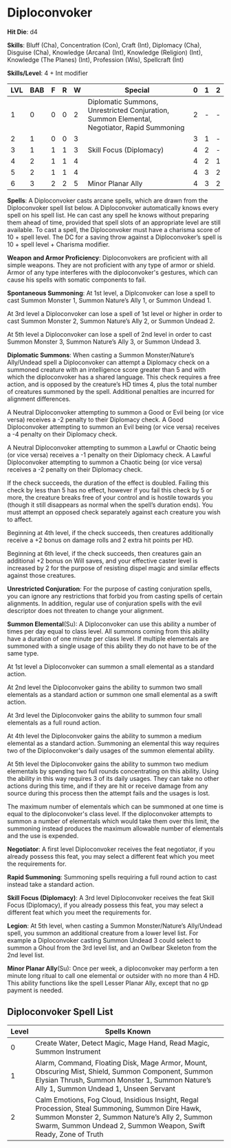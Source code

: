 # Diploconvoker

**Hit Die**: d4

**Skills**: Bluff (Cha), Concentration (Con), Craft (Int), Diplomacy (Cha), Disguise (Cha), Knowledge (Arcana) (Int), Knowledge (Religion) (Int), Knowledge (The Planes) (Int), Profession (Wis), Spellcraft (Int)

**Skills/Level**: 4 + Int modifier

LVL | BAB | F | R | W | Special | 0 | 1 | 2
--- | --- | - | - | - | ------- | - | - | -
1   | 0   | 0 | 0 | 2 | Diplomatic Summons, Unrestricted Conjuration, Summon Elemental, Negotiator, Rapid Summoning | 2 |  -  |  -  
2   | 1   | 0 | 0 | 3 |  | 3 | 1 |  -  
3   | 1   | 1 | 1 | 3 | Skill Focus (Diplomacy) | 4 | 2 | -
4   | 2   | 1 | 1 | 4 |  | 4 | 2 | 1
5   | 2   | 1 | 1 | 4 |  | 4 | 3 | 2
6   | 3   | 2 | 2 | 5 | Minor Planar Ally | 4 | 3 | 2

**Spells**: A Diploconvoker casts arcane spells, which are drawn from the Diploconvoker spell list below. A Diploconvoker automatically knows every spell on his spell list. He can cast any spell he knows without preparing them ahead of time, provided that spell slots of an appropriate level are still available. To cast a spell, the Diploconvoker must have a charisma score of 10 + spell level. The DC for a saving throw against a Diploconvoker’s spell is 10 + spell level + Charisma modifier. 

**Weapon and Armor Proficiency**: Diploconvokers are proficient with all simple weapons. They are not proficient with any type of armor or shield. Armor of any type interferes with the diploconvoker's gestures, which can cause his spells with somatic components to fail.

**Spontaneous Summoning**: At 1st level, a Diplconvoker can lose a spell to cast Summon Monster 1, Summon Nature’s Ally 1, or Summon Undead 1.

At 3rd level a Diploconvoker can lose a spell of 1st level or higher in order to cast Summon Monster 2, Summon Nature’s Ally 2, or Summon Undead 2.

At 5th level a Diploconvoker can lose a spell of 2nd level in order to cast Summon Monster 3, Summon Nature’s Ally 3, or Summon Undead 3. 

**Diplomatic Summons**: When casting a Summon Monster/Nature’s Ally/Undead spell a Diploconvoker can attempt a Diplomacy check on a summoned creature with an intelligence score greater than 5 and with which the diploconvoker has a shared language. This check requires a free action, and is opposed by the creature’s HD times 4, plus the total number of creatures summoned by the spell. Additional penalties are incurred for alignment differences. 

A Neutral Diploconvoker attempting to summon a Good or Evil being (or vice versa) receives a -2 penalty to their Diplomacy check. A Good Diploconvoker attempting to summon an Evil being (or vice versa) receives a -4 penalty on their Diplomacy check.

A Neutral Diploconvoker attempting to summon a Lawful or Chaotic being (or vice versa) receives a -1 penalty on their Diplomacy check. A Lawful Diploconvoker attempting to summon a Chaotic being (or vice versa) receives a -2 penalty on their Diplomacy check.

If the check succeeds, the duration of the effect is doubled. Failing this check by less than 5 has no effect, however if you fail this check by 5 or more, the creature breaks free of your control and is hostile towards you (though it still disappears as normal when the spell’s duration ends). You must attempt an opposed check separately against each creature you wish to affect.

Beginning at 4th level, if the check succeeds, then creatures additionally receive a +2 bonus on damage rolls and 2 extra hit points per HD.

Beginning at 6th level, if the check succeeds, then creatures gain an additional +2 bonus on Will saves, and your effective caster level is increased by 2 for the purpose of resisting dispel magic and similar effects against those creatures.

**Unrestricted Conjuration**: For the purpose of casting conjuration spells, you can ignore any restrictions that forbid you from casting spells of certain alignments. In addition, regular use of conjuration spells with the evil descriptor does not threaten to change your alignment.

**Summon Elemental**(Su): A Diploconvoker can use this ability a number of times per day equal to class level. All summons coming from this ability have a duration of one minute per class level. If multiple elementals are summoned with a single usage of this ability they do not have to be of the same type.

At 1st level a Diploconvoker can summon a small elemental as a standard action.

At 2nd level the Diploconvoker gains the ability to summon two small elementals as a standard action or summon one small elemental as a swift action.

At 3rd level the Diploconvoker gains the ability to summon four small elementals as a full round action.

At 4th level the Diploconvoker gains the ability to summon a medium elemental as a standard action. Summoning an elemental this way requires two of the Diploconvoker's daily usages of the summon elemental ability.

At 5th level the Diploconvoker gains the ability to summon two medium elementals by spending two full rounds concentrating on this ability. Using the ability in this way requires 3 of its daily usages. They can take no other actions during this time, and if they are hit or receive damage from any source during this process then the attempt fails and the usages is lost. 

The maximum number of elementals which can be summoned at one time is equal to the diploconvoker's class level. If the diploconvoker attempts to summon a number of elementals which would take them over this limit, the summoning instead produces the maximum allowable number of elementals and the use is expended.

**Negotiator**: A first level Diploconvoker receives the feat negotiator, if you already possess this feat, you may select a different feat which you meet the requirements for.

**Rapid Summoning**: Summoning spells requiring a full round action to cast instead take a standard action.
 
**Skill Focus (Diplomacy)**: A 3rd level Diploconvoker receives the feat Skill Focus (Diplomacy), if you already possess this feat, you may select a different feat which you meet the requirements for.

**Legion**: At 5th level, when casting a Summon Monster/Nature’s Ally/Undead spell, you summon an additional creature from a lower level list. For example a Diploconvoker casting Summon Undead 3 could select to summon a Ghoul from the 3rd level list, and an Owlbear Skeleton from the 2nd level list.

**Minor Planar Ally**(Su): Once per week, a diploconvoker may perform a ten minute long ritual to call one elemental or outsider with no more than 4 HD. This ability functions like the spell Lesser Planar Ally, except that no gp payment is needed.

## Diploconvoker Spell List
Level | Spells Known
----- | ------------
0 | Create Water, Detect Magic, Mage Hand, Read Magic, Summon Instrument
1 | Alarm, Command, Floating Disk, Mage Armor, Mount, Obscuring Mist, Shield, Summon Component, Summon Elysian Thrush, Summon Monster 1, Summon Nature’s Ally 1, Summon Undead 1, Unseen Servant
2 | Calm Emotions, Fog Cloud, Insidious Insight, Regal Procession, Steal Summoning, Summon Dire Hawk, Summon Monster 2, Summon Nature’s Ally 2, Summon Swarm, Summon Undead 2, Summon Weapon, Swift Ready, Zone of Truth
